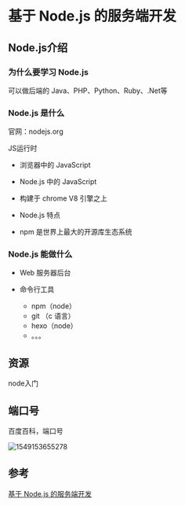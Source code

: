 # 基于 Node.js 的服务端开发

## Node.js介绍

### 为什么要学习 Node.js

可以做后端的 Java、PHP、Python、Ruby、.Net等

### Node.js 是什么

官网：nodejs.org

JS运行时

- 浏览器中的 JavaScript

- Node.js 中的 JavaScript
- 构建于 chrome V8 引擎之上
- Node.js 特点
- npm 是世界上最大的开源库生态系统

### Node.js 能做什么

- Web 服务器后台

- 命令行工具
  - npm（node）
  - git （c 语言）
  - hexo（node）
  - 。。。

## 资源

node入门

## 端口号

百度百科，端口号

![1549153655278](C:\Users\WANGTO~1\AppData\Local\Temp\1549153655278.png)

## 参考

[基于 Node.js 的服务端开发](https://nodejs.lipengzhou.com/)

 













